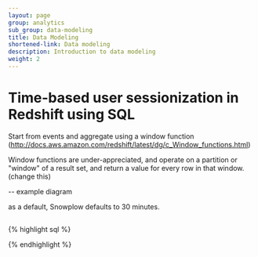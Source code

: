 ```yaml
---
layout: page
group: analytics
sub_group: data-modeling
title: Data Modeling
shortened-link: Data modeling
description: Introduction to data modeling
weight: 2
---
```


# Time-based user sessionization in Redshift using SQL

Start from events and aggregate using a window function (http://docs.aws.amazon.com/redshift/latest/dg/c_Window_functions.html)

Window functions are under-appreciated, and operate on a partition or "window" of a result set, and return a value for every row in that window. (change this)

-- example diagram

as a default, Snowplow defaults to 30 minutes.



##

{% highlight sql %}

{% endhighlight %}
